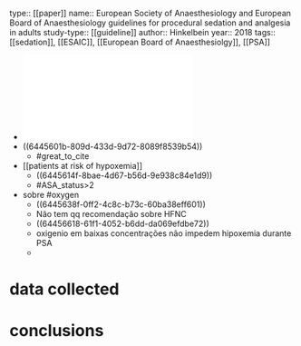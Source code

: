 type:: [[paper]]
name:: European Society of Anaesthesiology and European Board of Anaesthesiology guidelines for procedural sedation and analgesia in adults
study-type:: [[guideline]] 
author:: Hinkelbein 
year:: 2018
tags:: [[sedation]], [[ESAIC]], [[European Board of Anaesthesiolgy]], [[PSA]]

- ![Hinkelbein et al. - 2018 - European Society of Anaesthesiology and European B.pdf](../assets/Hinkelbein_et_al._-_2018_-_European_Society_of_Anaesthesiology_and_European_B_1682267961506_0.pdf)
- ((6445601b-809d-433d-9d72-8089f8539b54))
	- #great_to_cite
- [[patients at risk of hypoxemia]]
	- ((6445614f-8bae-4d67-b56d-9e938c84e1d9))
	- #ASA_status>2
- sobre #oxygen
	- ((6445638f-0ff2-4c8c-b73c-60ba38eff601))
	- Não tem qq recomendação sobre HFNC
	- ((64456618-61f1-4052-b6dd-da069efdbe72))
	- oxigenio em baixas concentrações não impedem hipoxemia durante PSA
	-
# data collected
# conclusions